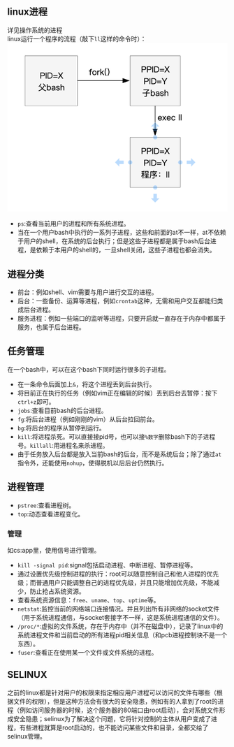 ## linux进程
详见操作系统的进程</br>
linux运行一个程序的流程（敲下`ll`这样的命令时）：
![](/流程图/截屏2020-03-1721.41.45.png)
- `ps`:查看当前用户的进程和所有系统进程。
- 当在一个用户bash中执行的一系列子进程，这些和前面的at不一样，at不依赖于用户的shell，在系统的后台执行；但是这些子进程都是属于bash后台进程，是依赖于本用户的shell的，一旦shell关闭，这些子进程也都会消失。

## 进程分类
- 前台：例如shell、vim需要与用户进行交互的进程。
- 后台：一些备份、运算等进程，例如`crontab`这种，无需和用户交互都能归类成后台进程。
- 服务进程：例如一些端口的监听等进程，只要开启就一直存在于内存中都属于服务，也属于后台进程。

## 任务管理
在一个bash中，可以在这个bash下同时运行很多的子进程。
- 在一条命令后面加上`&`，将这个进程丢到后台执行。
- 将目前正在执行的任务（例如vim正在编辑的时候）丢到后台去暂停：按下`ctrl+z`即可。
- `jobs`:查看目前bash的后台进程。
- `fg`:将后台进程（例如刚刚的vim）从后台拉回前台。
- `bg`:将后台的程序从暂停到运行。
- `kill`:将进程杀死。可以直接接pid号，也可以接`%数字`删除bash下的子进程号。`killall`:用进程名来杀进程。
- 由于任务放入后台都是放入当前bash的后台，而不是系统后台；除了通过`at`指令外，还能使用`nohup`，使得脱机以后后台仍然执行。

## 进程管理
- `pstree`:查看进程树。
- `top`:动态查看进程变化。
### 管理
如cs:app里，使用信号进行管理。
- `kill -signal pid`:signal包括启动进程、中断进程、暂停进程等。
- 通过设置优先级控制进程的执行：root可以随意控制自己和他人进程的优先级；而普通用户只能调整自己的进程优先级，并且只能增加优先级，不能减少，防止抢占系统资源。
- 查看系统资源信息：`free`、`uname`、`top`、`uptime`等。
- `netstat`:监控当前的网络端口连接情况。并且列出所有非网络的socket文件（用于系统进程通信，与socket套接字不一样，这是系统进程通信的文件）。
- `/proc/*`:虚拟的文件系统，存在于内存中（并不在磁盘中），记录了linux中的系统进程文件和当前启动的所有进程pid相关信息（和pcb进程控制块不是一个东西）。
- `fuser`:查看正在使用某一个文件或文件系统的进程。

## SELINUX
之前的linux都是针对用户的权限来指定相应用户进程可以访问的文件有哪些（根据文件的权限），但是这种方法会有很大的安全隐患，例如有的人拿到了root的进程（例如访问服务器的时候，这个服务器的80端口由root启动），会对系统文件形成安全隐患；selinux为了解决这个问题，它将针对控制的主体从用户变成了进程，有些进程就算是root启动的，也不能访问某些文件和目录，全都交给了selinux管理。







